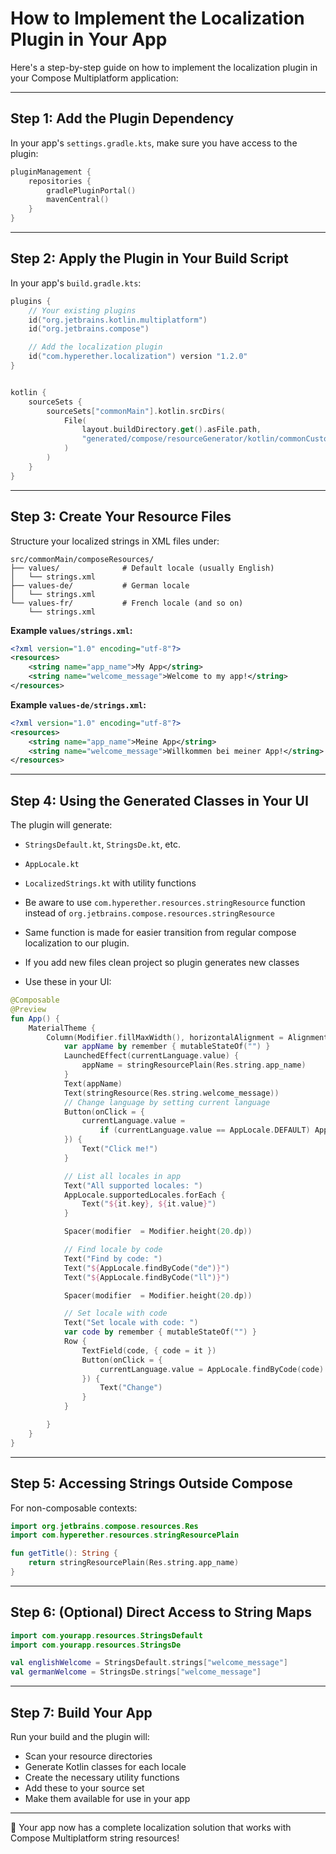 # How to Implement the Localization Plugin in Your App

Here's a step-by-step guide on how to implement the localization plugin in your Compose Multiplatform application:

---

## Step 1: Add the Plugin Dependency

In your app's `settings.gradle.kts`, make sure you have access to the plugin:

```kotlin
pluginManagement {
    repositories {
        gradlePluginPortal()
        mavenCentral()
    }
}
```

---

## Step 2: Apply the Plugin in Your Build Script

In your app's `build.gradle.kts`:

```kotlin
plugins {
    // Your existing plugins
    id("org.jetbrains.kotlin.multiplatform")
    id("org.jetbrains.compose")

    // Add the localization plugin
    id("com.hyperether.localization") version "1.2.0"
}


kotlin {
    sourceSets {
        sourceSets["commonMain"].kotlin.srcDirs(
            File(
                layout.buildDirectory.get().asFile.path,
                "generated/compose/resourceGenerator/kotlin/commonCustomResClass"
            )
        )
    }
}
```

---

## Step 3: Create Your Resource Files

Structure your localized strings in XML files under:

```
src/commonMain/composeResources/
├── values/              # Default locale (usually English)
│   └── strings.xml
├── values-de/           # German locale
│   └── strings.xml
└── values-fr/           # French locale (and so on)
    └── strings.xml
```

**Example `values/strings.xml`:**
```xml
<?xml version="1.0" encoding="utf-8"?>
<resources>
    <string name="app_name">My App</string>
    <string name="welcome_message">Welcome to my app!</string>
</resources>
```

**Example `values-de/strings.xml`:**
```xml
<?xml version="1.0" encoding="utf-8"?>
<resources>
    <string name="app_name">Meine App</string>
    <string name="welcome_message">Willkommen bei meiner App!</string>
</resources>
```

---

## Step 4: Using the Generated Classes in Your UI

The plugin will generate:

- `StringsDefault.kt`, `StringsDe.kt`, etc.
- `AppLocale.kt`
- `LocalizedStrings.kt` with utility functions

- Be aware to use `com.hyperether.resources.stringResource` function instead of `org.jetbrains.compose.resources.stringResource`  
- Same function is made for easier transition from regular compose localization to our plugin.
- If you add new files clean project so plugin generates new classes
- Use these in your UI:

```kotlin
@Composable
@Preview
fun App() {
    MaterialTheme {
        Column(Modifier.fillMaxWidth(), horizontalAlignment = Alignment.CenterHorizontally) {
            var appName by remember { mutableStateOf("") }
            LaunchedEffect(currentLanguage.value) {
                appName = stringResourcePlain(Res.string.app_name)
            }
            Text(appName)
            Text(stringResource(Res.string.welcome_message))
            // Change language by setting current language
            Button(onClick = {
                currentLanguage.value =
                    if (currentLanguage.value == AppLocale.DEFAULT) AppLocale.DE else AppLocale.DEFAULT
            }) {
                Text("Click me!")
            }

            // List all locales in app
            Text("All supported locales: ")
            AppLocale.supportedLocales.forEach {
                Text("${it.key}, ${it.value}")
            }

            Spacer(modifier  = Modifier.height(20.dp))

            // Find locale by code
            Text("Find by code: ")
            Text("${AppLocale.findByCode("de")}")
            Text("${AppLocale.findByCode("ll")}")

            Spacer(modifier  = Modifier.height(20.dp))

            // Set locale with code
            Text("Set locale with code: ")
            var code by remember { mutableStateOf("") }
            Row {
                TextField(code, { code = it })
                Button(onClick = {
                    currentLanguage.value = AppLocale.findByCode(code)
                }) {
                    Text("Change")
                }
            }

        }
    }
}
```

---

## Step 5: Accessing Strings Outside Compose

For non-composable contexts:

```kotlin
import org.jetbrains.compose.resources.Res
import com.hyperether.resources.stringResourcePlain

fun getTitle(): String {
    return stringResourcePlain(Res.string.app_name)
}
```

---

## Step 6: (Optional) Direct Access to String Maps

```kotlin
import com.yourapp.resources.StringsDefault
import com.yourapp.resources.StringsDe

val englishWelcome = StringsDefault.strings["welcome_message"]
val germanWelcome = StringsDe.strings["welcome_message"]
```

---

## Step 7: Build Your App

Run your build and the plugin will:

- Scan your resource directories
- Generate Kotlin classes for each locale
- Create the necessary utility functions
- Add these to your source set
- Make them available for use in your app

---

🎉 Your app now has a complete localization solution that works with Compose Multiplatform string resources!